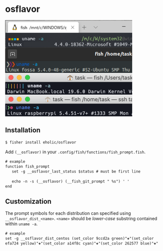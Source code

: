# osflavor
![](fish-terminal.png)

## Installation
```bash
$ fisher install eholic/osflavor
```

 Add `(__osflavor)` in your `.config/fish/functions/fish_prompt.fish`.

 ```fish
# example
function fish_prompt
    set -g __osflavor_last_status $status # must be first line

    echo -n -s (__osflavor) (__fish_git_prompt " %s") ' '
end
 ```

 ## Customization
 The prompt symbols for each distribution can specified using `__osflavor_dist_<name>`.
 `<name>` should be *lower-case* substring contained within `uname -a`.

 ```
# example
set -g __osflavor_dist_centos (set_color 9ccd2a green)"❖"(set_color efa724 yellow)"❖"(set_color a14f8c cyan)"❖"(set_color 262577 blue)"❖"
 ```
